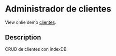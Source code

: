 # Administrador de clientes

View onlie demo [clientes](https://rodrigomp88.github.io/administra-cliente-indexDB-js/).

## Description

CRUD de clientes con indexDB
